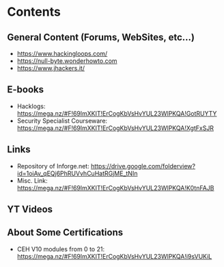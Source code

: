 # Contents

## General Content (Forums, WebSites, etc...)
- https://www.hackingloops.com/
- https://null-byte.wonderhowto.com
- https://www.jhackers.it/

## E-books
- Hacklogs: https://mega.nz/#F!69lmXKIT!ErCogKbVsHvYUL23WlPKQA!GotRUYTY
- Security Specialist Courseware: https://mega.nz/#F!69lmXKIT!ErCogKbVsHvYUL23WlPKQA!XgtFxSJR

## Links
- Repository of Inforge.net: https://drive.google.com/folderview?id=1oiAv_qEQj6PhRUVvhCuHatRGjME_tNIn
- Misc. Link: https://mega.nz/#F!69lmXKIT!ErCogKbVsHvYUL23WlPKQA!K0tnFAJB

## YT Videos

## About Some Certifications
- CEH V10 modules from 0 to 21: https://mega.nz/#F!69lmXKIT!ErCogKbVsHvYUL23WlPKQA!i9sVUKiL
